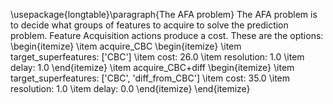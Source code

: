 \usepackage{longtable}\paragraph{The AFA problem}
The AFA problem is to decide what groups of features to acquire to solve the prediction problem. Feature Acquisition actions produce a cost. These are the options: 
\begin{itemize}
\item acquire_CBC
\begin{itemize}
\item target_superfeatures: ['CBC']
\item cost: 26.0
\item resolution: 1.0
\item delay: 1.0
\end{itemize}
\item acquire_CBC+diff
\begin{itemize}
\item target_superfeatures: ['CBC', 'diff_from_CBC']
\item cost: 35.0
\item resolution: 1.0
\item delay: 0.0
\end{itemize}
\end{itemize}

